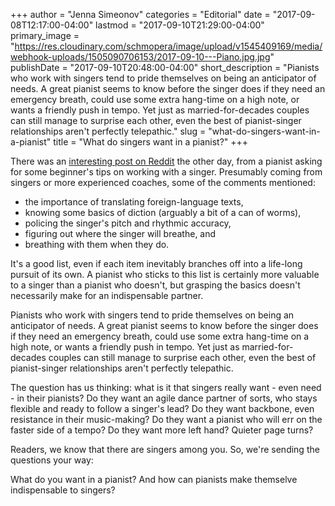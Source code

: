 +++
author = "Jenna Simeonov"
categories = "Editorial"
date = "2017-09-08T12:17:00-04:00"
lastmod = "2017-09-10T21:29:00-04:00"
primary_image = "https://res.cloudinary.com/schmopera/image/upload/v1545409169/media/webhook-uploads/1505090706153/2017-09-10---Piano.jpg.jpg"
publishDate = "2017-09-10T20:48:00-04:00"
short_description = "Pianists who work with singers tend to pride themselves on being an anticipator of needs. A great pianist seems to know before the singer does if they need an emergency breath, could use some extra hang-time on a high note, or wants a friendly push in tempo. Yet just as married-for-decades couples can still manage to surprise each other, even the best of pianist-singer relationships aren&#039;t perfectly telepathic."
slug = "what-do-singers-want-in-a-pianist"
title = "What do singers want in a pianist?"
+++

There was an [interesting post on Reddit](https://www.reddit.com/r/opera/comments/6yr54h/tipsguidelines_on_working_with_an_opera_singer/?st=j7c2x21w&sh=b72b8f1b) the other day, from a pianist asking for some beginner's tips on working with a singer. Presumably coming from singers or more experienced coaches, some of the comments mentioned: 
<ul class="nospace">
<li> the importance of translating foreign-language texts,
<li>knowing some basics of diction (arguably a bit of a can of worms), 
<li>policing the singer's pitch and rhythmic accuracy, 
<li>figuring out where the singer will breathe, and
<li>breathing with them when they do.
</ul>

It's a good list, even if each item inevitably branches off into a life-long pursuit of its own. A pianist who sticks to this list is certainly more valuable to a singer than a pianist who doesn't, but grasping the basics doesn't necessarily make for an indispensable partner.

Pianists who work with singers tend to pride themselves on being an anticipator of needs. A great pianist seems to know before the singer does if they need an emergency breath, could use some extra hang-time on a high note, or wants a friendly push in tempo. Yet just as married-for-decades couples can still manage to surprise each other, even the best of pianist-singer relationships aren't perfectly telepathic.

The question has us thinking: what is it that singers really want - even need - in their pianists? Do they want an agile dance partner of sorts, who stays flexible and ready to follow a singer's lead? Do they want backbone, even resistance in their music-making? Do they want a pianist who will err on the faster side of a tempo? Do they want more left hand? Quieter page turns?

Readers, we know that there are singers among you. So, we're sending the questions your way: 

What do you want in a pianist? And how can pianists make themselve indispensable to singers?


